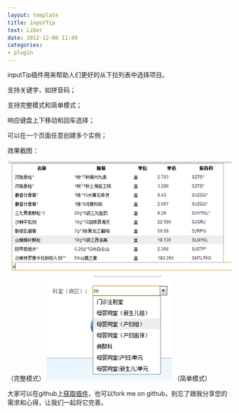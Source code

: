 ```yaml
---
layout: template
title: inputTip
text: Liber
date: 2012-12-06 11:49
categories:
- plugin
---
```

inputTip插件用来帮助人们更好的从下拉列表中选择项目。  

支持关键字，如拼音码；  

支持完整模式和简单模式；  

响应键盘上下移动和回车选择；  

可以在一个页面任意创建多个实例；  

效果截图：  

<img src="/images/inputtip_full.png" />
（完整模式）  

<img src="/images/inputtip_simple.png" />
（简单模式）  

大家可以在github上[获取插件][0]，也可以fork me on github，别忘了跟我分享您的需求和心得，让我们一起将它完善。  

[0]: https://github.com/Mystist/inputTip

